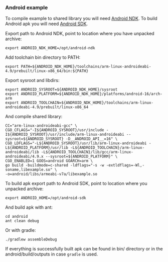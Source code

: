 ### Android example

To compile example to shared library you will need [Android NDK](https://developer.android.com/ndk/downloads/index.html).
To build Android apk you will need [Android SDK](http://developer.android.com/sdk/index.html#Other).

Export path to Android NDK, point to location where you have unpacked archive:

    export ANDROID_NDK_HOME=/opt/android-ndk

Add toolchain bin directory to PATH:

    export PATH=${ANDROID_NDK_HOME}/toolchains/arm-linux-androideabi-4.9/prebuilt/linux-x86_64/bin:${PATH}

Export sysroot and libdirs:
    
    export ANDROID_SYSROOT=${ANDROID_NDK_HOME}/sysroot
    export ANDROID_PLATFORM=${ANDROID_NDK_HOME}/platforms/android-16/arch-arm
    export ANDROID_TOOLCHAIN=${ANDROID_NDK_HOME}/toolchains/arm-linux-androideabi-4.9/prebuilt/linux-x86_64

And compile shared library:

    CC="arm-linux-androideabi-gcc" \
    CGO_CFLAGS="-I${ANDROID_SYSROOT}/usr/include -I${ANDROID_SYSROOT}/usr/include/arm-linux-androideabi --sysroot=${ANDROID_SYSROOT} -D__ANDROID_API__=16" \
    CGO_LDFLAGS="-L${ANDROID_SYSROOT}/usr/lib/arm-linux-androideabi -L${ANDROID_PLATFORM}/usr/lib -L${ANDROID_TOOLCHAIN}/arm-linux-androideabi/lib -L${ANDROID_TOOLCHAIN}/lib/gcc/arm-linux-androideabi/4.9.x --sysroot=${ANDROID_PLATFORM}" \
    CGO_ENABLED=1 GOOS=android GOARCH=arm \
    go build -buildmode=c-shared -ldflags="-s -w -extldflags=-Wl,-soname,libexample.so" \
    -o=android/libs/armeabi-v7a/libexample.so

To build apk export path to Android SDK, point to location where you unpacked archive:

    export ANDROID_HOME=/opt/android-sdk

And build apk with ant:

    cd android
    ant clean debug

Or with gradle:

    ./gradlew assembleDebug

If everything is successfully built apk can be found in bin/ directory or in the android/build/outputs in case `gradle` is used.
